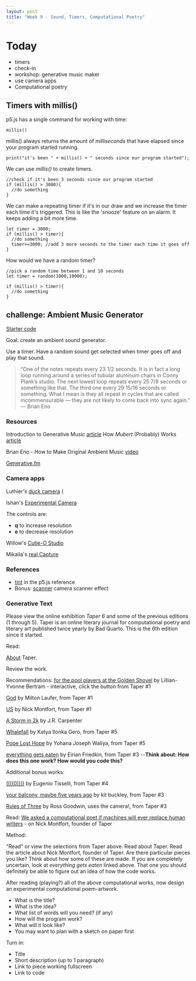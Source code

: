```yaml
---
layout: post
title: "Week 9 - Sound, Timers, Computational Poetry"
---
```


# Today

- timers
- check-in
- workshop: generative music maker
- use camera apps
- Computational poetry

## Timers with millis()

p5.js has a single command for working with time:

```
millis()
```

millis() always returns the amount of *milliseconds* that have elapsed since your program started running.

```
print("it's been " + millis() + " seconds since our program started");
```

We can use *millis()* to create timers.

```
//check if it's been 3 seconds since our program started
if (millis() > 3000){
  //do something
}
```

We can make a repeating timer if it's in our draw and we increase the timer each time it's triggered. This is like the 'snooze' feature on an alarm. It keeps adding a bit more time.

```
let timer = 3000;
if (millis() > timer){
  //do something
  timer+=3000; //add 3 more seconds to the timer each time it goes off
}
```

How would we have a random timer?

```
//pick a random time between 1 and 10 seconds
let timer = random(1000,10000); 

if (millis() > timer){
  //do something
}
```

## challenge: Ambient Music Generator

[Starter code](https://editor.p5js.org/2sman/sketches/FA8XATe3q)

Goal: create an ambient sound generator.

Use a timer. Have a random sound get selected when timer goes off and play that sound.

> “One of the notes repeats every 23 1/2 seconds. It is in fact a long loop running around a series of tubular aluminum chairs in Conny Plank’s studio. The next lowest loop repeats every 25 7/8 seconds or something like that. The third one every 29 15/16 seconds or something. What I mean is they all repeat in cycles that are called incommensurable — they are not likely to come back into sync again.” — Brian Eno

### Resources

Introduction to Generative Music [article](https://medium.com/@metalex9/introduction-to-generative-music-91e00e4dba11)
How *Mubert* (Probably) Works [article](https://medium.com/@metalex9/how-mubert-probably-works-e44de23c45bd)

Brian Eno - How to Make Original Ambient Music [video](https://www.youtube.com/watch?v=RqHKX4BDJ1Q)

[Generative.fm](https://generative.fm/)

### Camera apps

Luthier's [duck camera](https://preview.p5js.org/LuthierDawn/present/3VuhiLdQ4) (

Ishan's [Experimental Camera](https://editor.p5js.org/ishanpqr/sketches/CRZOFk7T1)

The controls are:
- **q** to increase resolution
- **e** to decrease resolution

Willow's [Cutie-O Studio](https://editor.p5js.org/shy_wi11ow/sketches/wYYnQcyUe)

Mikaila's [real Capture](https://editor.p5js.org/Mikastarx/sketches/cX4pzqzwW)

### References

- [tint](https://p5js.org/reference/#/p5/tint) in the p5.js reference
- Bonus: [scanner](https://editor.p5js.org/2sman/sketches/lpHzd_apl) camera scanner effect


### Generative Text

Please view the online exhibition *Taper 6* and some of the previous editions (1 through 5). Taper is an online literary journal for computational poetry and literary art published twice yearly by Bad Quarto. This is the 6th edition since it started.

Read:

[About](https://taper.badquar.to/5/about.html) Taper.

Review the work.

Recommendations:
[for the pool players at the Golden Shovel](https://taper.badquar.to/1/for_the_pool.html) by Lillian-Yvonne Bertram - interactive, click the button from Taper #1

[God](https://taper.badquar.to/1/god.html) by Milton Laufer, from Taper #1

[US](https://taper.badquar.to/1/us.html) by Nick Montfort, from Taper #1

[A Storm in 2k](https://taper.badquar.to/5/a_storm_in_2k.html) by J.R. Carpenter

[Whalefall](https://taper.badquar.to/5/whalefall.html) by Katya Ilonka Gero, from Taper #5

[Pope Lost Hope](https://taper.badquar.to/5/pope_lost_hope.html) by Yohana Joseph Waliya, from Taper #5

[everything gets eaten](https://taper.badquar.to/3/everything_gets_eaten.html) by Eirian Friedkin, from Taper #3 --**Think about: How does this one work? How would you code this?**

Additional bonus works:

[((((0))))](https://taper.badquar.to/4/emanations.html) by Eugenio Tisselli, from Taper #4

[your balcony, maybe five years ago](https://taper.badquar.to/3/your_balcony_maybe_five_years_ago.html) by kit buckley, from Taper #3

[Rules of Three](https://taper.badquar.to/3/rules_of_three.html) by Ross Goodwin, uses the camera!, from Taper #3


Read: [We asked a computational poet if machines will ever replace human writers](https://thenextweb.com/tnw-answers/2020/04/01/we-asked-a-computational-poet-if-machines-will-ever-replace-human-writers/) - on Nick Montfort, founder of Taper

Method:

"Read" or view the selections from Taper above. Read about Taper. Read the article about Nick Montfort, founder of Taper. Are there particular pieces you like? Think about how some of these are made. If you are completely uncertain, look at *everything gets eaten* linked above. That one you should definitely be able to figure out an idea of how the code works. 

After reading (playing?) all of the above computational works, now design an experimental computational poem-artwork. 

- What is the title?
- What is the idea?
- What list of words will you need? (if any)
- How will the program work?
- What will it look like?
- You may want to plan with a sketch on paper first

Turn in:
- Title
- Short description (up to 1 paragraph)
- Link to piece working fullscreen
- Link to code

